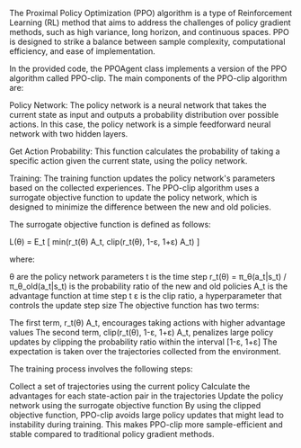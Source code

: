 The Proximal Policy Optimization (PPO) algorithm is a type of Reinforcement Learning (RL) method that aims to address the challenges of policy gradient methods, such as high variance, long horizon, and continuous spaces. PPO is designed to strike a balance between sample complexity, computational efficiency, and ease of implementation.

In the provided code, the PPOAgent class implements a version of the PPO algorithm called PPO-clip. The main components of the PPO-clip algorithm are:

Policy Network: The policy network is a neural network that takes the current state as input and outputs a probability distribution over possible actions. In this case, the policy network is a simple feedforward neural network with two hidden layers.

Get Action Probability: This function calculates the probability of taking a specific action given the current state, using the policy network.

Training: The training function updates the policy network's parameters based on the collected experiences. The PPO-clip algorithm uses a surrogate objective function to update the policy network, which is designed to minimize the difference between the new and old policies.

The surrogate objective function is defined as follows:

L(θ) = E_t [ min(r_t(θ) A_t, clip(r_t(θ), 1-ε, 1+ε) A_t) ]

where:

θ are the policy network parameters
t is the time step
r_t(θ) = π_θ(a_t|s_t) / π_θ_old(a_t|s_t) is the probability ratio of the new and old policies
A_t is the advantage function at time step t
ε is the clip ratio, a hyperparameter that controls the update step size
The objective function has two terms:

The first term, r_t(θ) A_t, encourages taking actions with higher advantage values
The second term, clip(r_t(θ), 1-ε, 1+ε) A_t, penalizes large policy updates by clipping the probability ratio within the interval [1-ε, 1+ε]
The expectation is taken over the trajectories collected from the environment.

The training process involves the following steps:

Collect a set of trajectories using the current policy
Calculate the advantages for each state-action pair in the trajectories
Update the policy network using the surrogate objective function
By using the clipped objective function, PPO-clip avoids large policy updates that might lead to instability during training. This makes PPO-clip more sample-efficient and stable compared to traditional policy gradient methods.
